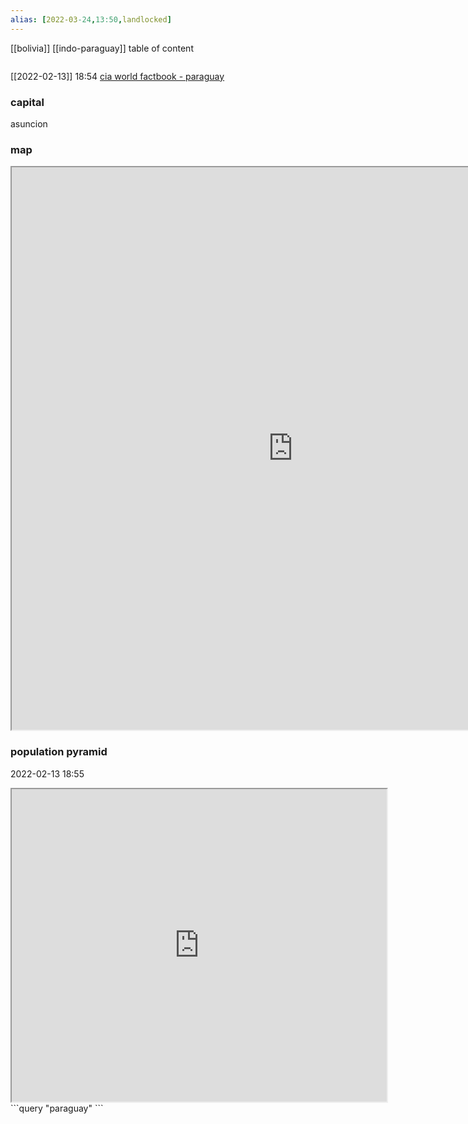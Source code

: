 ```yaml
---
alias: [2022-03-24,13:50,landlocked]
---
```

[[bolivia]] [[indo-paraguay]]
table of content
```toc
```
[[2022-02-13]] 18:54
[cia world factbook - paraguay](https://www.cia.gov/the-world-factbook/countries/paraguay)
### capital
asuncion
### map
<iframe src="https://duckduckgo.com/?t=ffab&q=paraguay&ia=web&iaxm=about" width="900" height="900" ></iframe>

### population pyramid

2022-02-13 18:55

<iframe src="https://www.populationpyramid.net/paraguay/2019/" width="600" height="500" ></iframe>
```query
"paraguay"
```